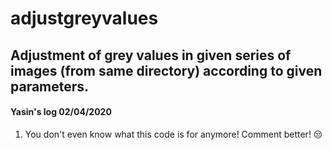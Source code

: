 # adjustgreyvalues
## Adjustment of grey values in given series of images (from same directory) according to given parameters.

#### Yasin's log 02/04/2020
1. You don't even know what this code is for anymore! Comment better! :unamused:

